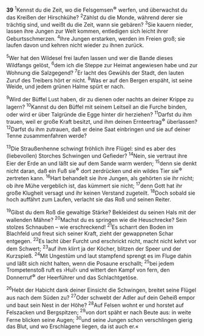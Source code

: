 __39__
<sup>1</sup>Kennst du die Zeit, wo die Felsgemsen<sup title="oder: Steinböcke">&#x2732;</sup> werfen, und überwachst du das Kreißen der Hirschkühe?
<sup>2</sup>Zählst du die Monde, während derer sie trächtig sind, und weißt du die Zeit, wann sie gebären?
<sup>3</sup>Sie kauern nieder, lassen ihre Jungen zur Welt kommen, entledigen sich leicht ihrer Geburtsschmerzen.
<sup>4</sup>Ihre Jungen erstarken, werden im Freien groß; sie laufen davon und kehren nicht wieder zu ihnen zurück.

<sup>5</sup>Wer hat den Wildesel frei laufen lassen und wer die Bande dieses Wildfangs gelöst,
<sup>6</sup>dem ich die Steppe zur Heimat angewiesen habe und zur Wohnung die Salzgegend?
<sup>7</sup>Er lacht des Gewühls der Stadt, den lauten Zuruf des Treibers hört er nicht.
<sup>8</sup>Was er auf den Bergen erspäht, ist seine Weide, und jedem grünen Halme spürt er nach.

<sup>9</sup>Wird der Büffel Lust haben, dir zu dienen oder nachts an deiner Krippe zu lagern?
<sup>10</sup>Kannst du den Büffel mit seinem Leitseil an die Furche binden, oder wird er über Talgründe die Egge hinter dir herziehen?
<sup>11</sup>Darfst du ihm trauen, weil er große Kraft besitzt, und ihm deinen Ernteertrag<sup title="oder: deine Feldarbeit">&#x2732;</sup> überlassen?
<sup>12</sup>Darfst du ihm zutrauen, daß er deine Saat einbringen und sie auf deiner Tenne zusammenfahren werde?

<sup>13</sup>Die Straußenhenne schwingt fröhlich ihre Flügel: sind es aber des (liebevollen) Storches Schwingen und Gefieder?
<sup>14</sup>Nein, sie vertraut ihre Eier der Erde an und läßt sie auf dem Sande warm werden;
<sup>15</sup>denn sie denkt nicht daran, daß ein Fuß sie<sup title="oder: eins">&#x2732;</sup> dort zerdrücken und ein wildes Tier sie<sup title="oder: eins">&#x2732;</sup> zertreten kann.
<sup>16</sup>Hart behandelt sie ihre Jungen, als gehörten sie ihr nicht; ob ihre Mühe vergeblich ist, das kümmert sie nicht;
<sup>17</sup>denn Gott hat ihr große Klugheit versagt und ihr keinen Verstand zugeteilt.
<sup>18</sup>Doch sobald sie hoch auffährt zum Laufen, verlacht sie das Roß und seinen Reiter.

<sup>19</sup>Gibst du dem Roß die gewaltige Stärke? Bekleidest du seinen Hals mit der wallenden Mähne?
<sup>20</sup>Machst du es springen wie die Heuschrecke? Sein stolzes Schnauben – wie erschreckend!
<sup>21</sup>Es scharrt den Boden im Blachfeld und freut sich seiner Kraft, zieht der gewappneten Schar entgegen.
<sup>22</sup>Es lacht über Furcht und erschrickt nicht, macht nicht kehrt vor dem Schwert;
<sup>23</sup>auf ihm klirrt ja der Köcher, blitzen der Speer und der Kurzspieß.
<sup>24</sup>Mit Ungestüm und laut stampfend sprengt es im Fluge dahin und läßt sich nicht halten, wenn die Posaune erschallt;
<sup>25</sup>bei jedem Trompetenstoß ruft es ›Hui!‹ und wittert den Kampf von fern, den Donnerruf<sup title="= Kommandoruf">&#x2732;</sup> der Heerführer und das Schlachtgetöse.

<sup>26</sup>Hebt der Habicht dank deiner Einsicht die Schwingen, breitet seine Flügel aus nach dem Süden zu?
<sup>27</sup>Oder schwebt der Adler auf dein Geheiß empor und baut sein Nest in der Höhe?
<sup>28</sup>Auf Felsen wohnt er und horstet auf Felszacken und Bergspitzen;
<sup>29</sup>von dort späht er nach Beute aus: in weite Ferne blicken seine Augen;
<sup>30</sup>und seine Jungen schon verschlingen gierig das Blut, und wo Erschlagene liegen, da ist auch er.«